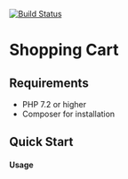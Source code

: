[![Build Status](https://travis-ci.org/mkakpabla/shoppingcart.svg?branch=master)](https://travis-ci.org/mkakpabla/shoppingcart)
# Shopping Cart


## Requirements

* PHP 7.2 or higher
* Composer for installation

## Quick Start


#### Usage






